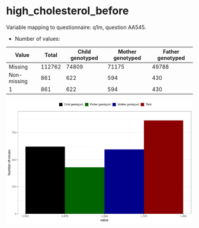 # high_cholesterol_before
Variable mapping to questionnaire: q1m, question AA545.
- Number of values:

| Value | Total | Child genotyped | Mother genotyped | Father genotyped |
| ----- | ----- | --------------- | ---------------- | ---------------- |
| Missing | 112762 | 74809 | 71175 | 49788 |
| Non-missing | 861 | 622 | 594 | 430 |
| 1 | 861 | 622 | 594 | 430 |



![](high_cholesterol_before_n.png)



